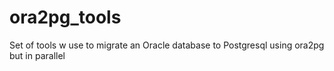 ora2pg_tools
============

Set of tools w use to migrate an Oracle database to Postgresql using ora2pg but in parallel
